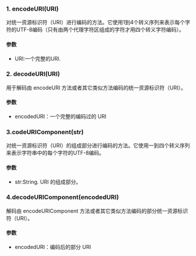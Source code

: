 ### 1. encodeURI(URI)
对统一资源标识符（URI）进行编码的方法。它使用1到4个转义序列来表示每个字符的UTF-8编码（只有由两个代理字符区组成的字符才用四个转义字符编码）。

#### 参数
- URI:一个完整的URI.

### 2. decodeURI(URI)
用于解码由 encodeURI 方法或者其它类似方法编码的统一资源标识符（URI）。

#### 参数
- encodedURI：一个完整的编码过的 URI

### 3.codeURIComponent(str)
对统一资源标识符（URI）的组成部分进行编码的方法。它使用一到四个转义序列来表示字符串中的每个字符的UTF-8编码。

#### 参数
- str:String. URI 的组成部分。

### 4.decodeURIComponent(encodedURI)
解码由 encodeURIComponent 方法或者其它类似方法编码的部分统一资源标识符（URI）。

#### 参数
- encodedURI：编码后的部分 URI